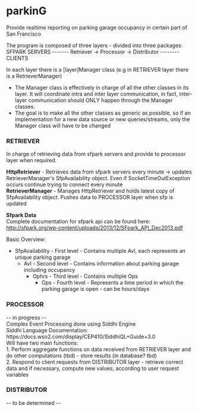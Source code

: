 # parkinG
Provide realtime reporting on parking garage occupancy in certain part of San Francisco

The program is composed of three layers - divided into three packages:</br>
 SFPARK SERVERS -------  Retriever   ->    Processor   ->    Distributor -------- CLIENTS
 
In each layer there is a [layer]Manager class (e.g in RETRIEVER layer there is a RetrieverManager) </br>
  - The Manager class is effectively in charge of all the other classes in its layer. It will coordinate intra and inter layer communication, in fact, inter-layer communication should ONLY happen through the Manager classes. </br>
  - The goal is to make all the other classes as generic as possible, so if an implementation for a new data source
  or new queries/streams, only the Manager class will have to be changed
  
<h3>RETRIEVER</h3>
In charge of retrieving data from sfpark servers and provide to processor layer when required.

<b>HttpRetriever</b> - Retrieves data from sfpark servers every minute -> updates RetrieverManager's SfpAvailability object. Even if SocketTimeOutException occurs continue trying to connect every minute</br>
<b>RetrieverManager</b> - Manages HttpRetriever and holds latest copy of SfpAvailability object.
                   Pushes data to PROCESSOR layer when sfp is updated</br>

<b>Sfpark Data</b></br>
Complete documentation for sfpark api can be found here:</br> http://sfpark.org/wp-content/uploads/2013/12/SFpark_API_Dec2013.pdf</br>

Basic Overview:</br>
 - SfpAvailability - First level - Contains multiple Avl, each represents an unique parking garage</br>
    - Avl - Second level - Contains information about parking garage including occupancy</br>
        - Ophrs - Third level - Contains multiple Ops</br>
            - Ops - Fourth level - Represents a time period in which the parking garage is open - can be hours/days</br>


<h3>PROCESSOR</h3>
-- in progress -- </br>
Complex Event Processing done using Siddhi Engine</br>
Siddhi Language Documentation: https://docs.wso2.com/display/CEP410/SiddhiQL+Guide+3.0</br>
Will have two main functions:</br>
1. Perform aggregate functions on data received from RETRIEVER layer and do other computations (tbd) - store results (in database? tbd)</br>
2. Respond to client requests from DISTRIBUTOR layer - retrieve correct data and if necessary, compute new values, according to user request variables</br>

<h3>DISTRIBUTOR</h3>
-- to be determined --
